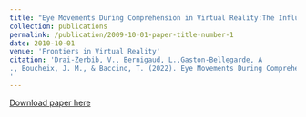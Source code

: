 ```yaml
---
title: "Eye Movements During Comprehension in Virtual Reality:The Influence of a Change in Point of View Between Auditory and Visual Information in the Activation of a Mental Model."
collection: publications
permalink: /publication/2009-10-01-paper-title-number-1
date: 2010-10-01
venue: 'Frontiers in Virtual Reality'
citation: 'Drai-Zerbib, V., Bernigaud, L.,Gaston-Bellegarde, A
., Boucheix, J. M., & Baccino, T. (2022). Eye Movements During Comprehension in Virtual Reality: The Influence of a Change in Point of View Between Auditory and Visual Information in the Activation of a Mental Model. <i>Frontiers in Virtual Reality</i>.
'
---
```

[Download paper here](http://alexandregastonbellegarde.github.io/files/paperDrai.pdf)

